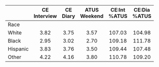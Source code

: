 
|                      | CE<br>Interview |  CE<br>Diary | ATUS<br>Weekend | CE:Int<br>%ATUS | CE:Dia<br>%ATUS |
| -------------------- | :----------: | :----------: | :----------: | :----------: | :----------: |
| Race                 |              |              |              |              |              |
| White                |         3.82 |         3.75 |         3.57 |       107.03 |       104.98 |
| Black                |         2.95 |         3.02 |         2.70 |       109.18 |       111.78 |
| Hispanic             |         3.83 |         3.76 |         3.50 |       109.44 |       107.48 |
| Other                |         4.22 |         4.16 |         3.80 |       110.78 |       109.20 |

